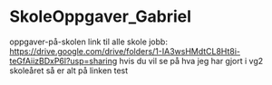 # SkoleOppgaver_Gabriel
oppgaver-på-skolen
link til alle skole jobb: https://drive.google.com/drive/folders/1-IA3wsHMdtCL8Ht8i-teGfAiizBDxP6l?usp=sharing
hvis du vil se på hva jeg har gjort i vg2 skoleåret så er alt på linken
test
